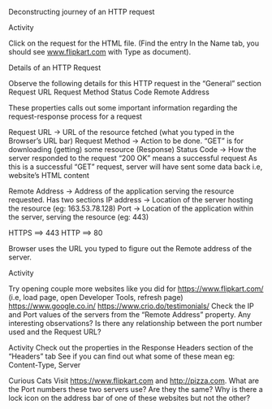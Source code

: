 Deconstructing journey of an HTTP request

Activity

Click on the request for the HTML file. (Find the entry In the Name tab, you should see www.flipkart.com with Type as document).


Details of an HTTP Request


Observe the following details for this HTTP request in the “General” section
Request URL
Request Method
Status Code
Remote Address


These properties calls out some important information regarding the request-response process for a request

Request URL → URL of the resource fetched (what you typed in the Browser’s URL bar)
Request Method → Action to be done. “GET” is for downloading (getting) some resource
(Response) Status Code → How the server responded to the request
“200 OK” means a successful request
As this is a successful “GET” request, server will have sent some data back i.e, website’s HTML content




Remote Address → Address of the application serving the resource requested. Has two sections
IP address → Location of the server hosting the resource (eg: 163.53.78.128)
Port → Location of the application within the server, serving the resource (eg: 443)

HTTPS ==> 443
HTTP ==> 80

Browser uses the URL you typed to figure out the Remote address of the server.



Activity

Try opening couple more websites like you did for https://www.flipkart.com/ (i.e, load page, open Developer Tools, refresh page)
https://www.google.co.in/
https://www.crio.do/testimonials/
Check the IP and Port values of the servers from the “Remote Address” property. Any interesting observations?
Is there any relationship between the port number used and the Request URL?

Activity
Check out the properties in the Response Headers section of the “Headers” tab
See if you can find out what some of these mean eg: Content-Type, Server

Curious Cats
Visit https://www.flipkart.com and http://pizza.com. What are the Port numbers these two servers use? Are they the same? Why is there a lock icon on the address bar of one of these websites but not the other?

